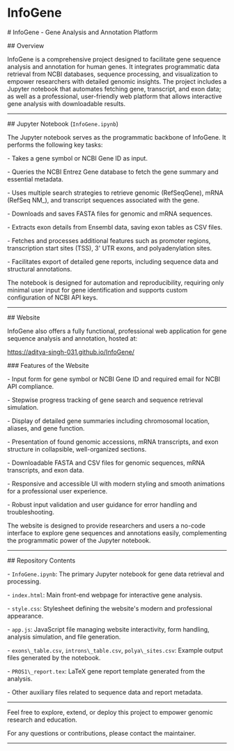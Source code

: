 # InfoGene



\# InfoGene - Gene Analysis and Annotation Platform



\## Overview



InfoGene is a comprehensive project designed to facilitate gene sequence analysis and annotation for human genes. It integrates programmatic data retrieval from NCBI databases, sequence processing, and visualization to empower researchers with detailed genomic insights. The project includes a Jupyter notebook that automates fetching gene, transcript, and exon data; as well as a professional, user-friendly web platform that allows interactive gene analysis with downloadable results.



---



\## Jupyter Notebook (`InfoGene.ipynb`)



The Jupyter notebook serves as the programmatic backbone of InfoGene. It performs the following key tasks:



\- Takes a gene symbol or NCBI Gene ID as input.

\- Queries the NCBI Entrez Gene database to fetch the gene summary and essential metadata.

\- Uses multiple search strategies to retrieve genomic (RefSeqGene), mRNA (RefSeq NM\_), and transcript sequences associated with the gene.

\- Downloads and saves FASTA files for genomic and mRNA sequences.

\- Extracts exon details from Ensembl data, saving exon tables as CSV files.

\- Fetches and processes additional features such as promoter regions, transcription start sites (TSS), 3' UTR exons, and polyadenylation sites.

\- Facilitates export of detailed gene reports, including sequence data and structural annotations.



The notebook is designed for automation and reproducibility, requiring only minimal user input for gene identification and supports custom configuration of NCBI API keys.



---



\## Website



InfoGene also offers a fully functional, professional web application for gene sequence analysis and annotation, hosted at:



https://aditya-singh-031.github.io/InfoGene/


\### Features of the Website



\- Input form for gene symbol or NCBI Gene ID and required email for NCBI API compliance.

\- Stepwise progress tracking of gene search and sequence retrieval simulation.

\- Display of detailed gene summaries including chromosomal location, aliases, and gene function.

\- Presentation of found genomic accessions, mRNA transcripts, and exon structure in collapsible, well-organized sections.

\- Downloadable FASTA and CSV files for genomic sequences, mRNA transcripts, and exon data.

\- Responsive and accessible UI with modern styling and smooth animations for a professional user experience.

\- Robust input validation and user guidance for error handling and troubleshooting.



The website is designed to provide researchers and users a no-code interface to explore gene sequences and annotations easily, complementing the programmatic power of the Jupyter notebook.



---



\## Repository Contents



\- `InfoGene.ipynb`: The primary Jupyter notebook for gene data retrieval and processing.

\- `index.html`: Main front-end webpage for interactive gene analysis.

\- `style.css`: Stylesheet defining the website's modern and professional appearance.

\- `app.js`: JavaScript file managing website interactivity, form handling, analysis simulation, and file generation.

\- `exons\_table.csv`, `introns\_table.csv`, `polya\_sites.csv`: Example output files generated by the notebook.

\- `PROS1\_report.tex`: LaTeX gene report template generated from the analysis.

\- Other auxiliary files related to sequence data and report metadata.



---



Feel free to explore, extend, or deploy this project to empower genomic research and education.



For any questions or contributions, please contact the maintainer.



---



